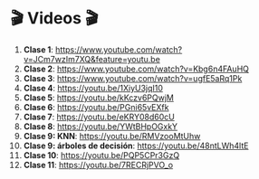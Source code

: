 # :clapper: Videos :clapper:

1. **Clase 1**: https://www.youtube.com/watch?v=JCm7wzIm7XQ&feature=youtu.be
2. **Clase 2**: https://www.youtube.com/watch?v=Kbg6n4FAuHQ
3. **Clase 3**: https://www.youtube.com/watch?v=ugfE5aRq1Pk
4. **Clase 4**: https://youtu.be/1XiyU3jqI10
5. **Clase 5**: https://youtu.be/kKczv6PQwjM
6. **Clase 6**: https://youtu.be/PGni65vEXfk
7. **Clase 7**: https://youtu.be/eKRY08d60cU
8. **Clase 8**: https://youtu.be/YWtBHpOGxkY
9. **Clase 9: KNN**: https://youtu.be/RMVzooMtUhw
10. **Clase 9: árboles de decisión**: https://youtu.be/48ntLWh4ltE
11. **Clase 10**: https://youtu.be/PQP5CPr3GzQ
12. **Clase 11**: https://youtu.be/7RECRjPVO_o
